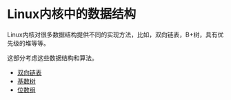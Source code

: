 Linux内核中的数据结构
========================================================================

Linux内核对很多数据结构提供不同的实现方法，比如，双向链表，B+树，具有优先级的堆等等。

这部分考虑这些数据结构和算法。

  * [双向链表](https://xinqiu.gitbooks.io/linux-insides-cn/content/DataStructures/dlist.html)
  * [基数树](https://xinqiu.gitbooks.io/linux-insides-cn/content/DataStructures/radix-tree.html)
  * [位数组](https://xinqiu.gitbooks.io/linux-insides-cn/content/DataStructures/bitmap.html)
